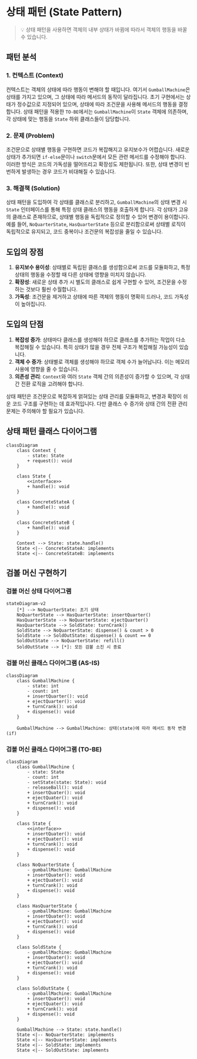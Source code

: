 # 상태 패턴 (State Pattern)

> 💡 상태 패턴을 사용하면 객체의 내부 상태가 바뀜에 따라서 객체의 행동을 바꿀 수 있습니다.

## 패턴 분석

### 1. 컨텍스트 (Context)

컨텍스트는 객체의 상태에 따라 행동이 변해야 할 때입니다. 여기서 `GumballMachine`은 상태를 가지고 있으며, 그 상태에 따라 메서드의 동작이 달라집니다. 초기 구현에서는 상태가 정수값으로 지정되어
있으며, 상태에 따라 조건문을 사용해 메서드의 행동을 결정합니다. 상태 패턴을 적용한 `TO-BE`에서는 `GumballMachine`이 `State` 객체에 의존하며, 각 상태에 맞는 행동을 `State` 하위
클래스들이 담당합니다.

### 2. 문제 (Problem)

조건문으로 상태별 행동을 구현하면 코드가 복잡해지고 유지보수가 어렵습니다. 새로운 상태가 추가되면 `if-else`문이나 `switch`문에서 모든 관련 메서드를 수정해야 합니다. 이러한 방식은 코드의 가독성을
떨어뜨리고 확장성도 제한됩니다. 또한, 상태 변경이 빈번하게 발생하는 경우 코드가 비대해질 수 있습니다.

### 3. 해결책 (Solution)

상태 패턴을 도입하여 각 상태를 클래스로 분리하고, `GumballMachine`의 상태 변경 시 `State` 인터페이스를 통해 특정 상태 클래스의 행동을 호출하게 합니다. 각 상태가 고유의 클래스로 존재하므로,
상태별 행동을 독립적으로 정의할 수 있어 변경이 용이합니다. 예를 들어, `NoQuarterState`, `HasQuarterState` 등으로 분리함으로써 상태별 로직이 독립적으로 유지되고, 코드 중복이나 조건문의
복잡성을 줄일 수 있습니다.

## 도입의 장점

1. **유지보수 용이성**: 상태별로 독립된 클래스를 생성함으로써 코드를 모듈화하고, 특정 상태의 행동을 수정할 때 다른 상태에 영향을 미치지 않습니다.
2. **확장성**: 새로운 상태 추가 시 별도의 클래스로 쉽게 구현할 수 있어, 조건문을 수정하는 것보다 훨씬 수월합니다.
3. **가독성**: 조건문을 제거하고 상태에 따른 객체의 행동이 명확히 드러나, 코드 가독성이 높아집니다.

## 도입의 단점

1. **복잡성 증가**: 상태마다 클래스를 생성해야 하므로 클래스를 추가하는 작업이 다소 복잡해질 수 있습니다. 특히 상태가 많을 경우 전체 구조가 복잡해질 가능성이 있습니다.
2. **객체 수 증가**: 상태별로 객체를 생성해야 하므로 객체 수가 늘어납니다. 이는 메모리 사용에 영향을 줄 수 있습니다.
3. **의존성 관리**: `Context`와 여러 `State` 객체 간의 의존성이 증가할 수 있으며, 각 상태 간 전환 로직을 고려해야 합니다.

상태 패턴은 조건문으로 복잡하게 얽혀있는 상태 관리를 모듈화하고, 변경과 확장이 쉬운 코드 구조를 구현하는 데 효과적입니다. 다만 클래스 수 증가와 상태 간의 전환 관리 문제는 주의해야 할 필요가 있습니다.

## 상태 패턴 클래스 다이어그램

```mermaid
classDiagram
    class Context {
        - state: State
        + request(): void
    }

    class State {
        <<interface>>
        + handle(): void
    }

    class ConcreteStateA {
        + handle(): void
    }

    class ConcreteStateB {
        + handle(): void
    }

    Context --> State: state.handle()
    State <|-- ConcreteStateA: implements
    State <|-- ConcreteStateB: implements
```

## 검볼 머신 구현하기

### 검볼 머신 상태 다이어그램

```mermaid
stateDiagram-v2
    [*] --> NoQuarterState: 초기 상태
    NoQuarterState --> HasQuarterState: insertQuarter()
    HasQuarterState --> NoQuarterState: ejectQuarter()
    HasQuarterState --> SoldState: turnCrank()
    SoldState --> NoQuarterState: dispense() & count > 0
    SoldState --> SoldOutState: dispense() & count == 0
    SoldOutState --> NoQuarterState: refill()
    SoldOutState --> [*]: 모든 검볼 소진 시 종료 
```

### 검볼 머신 클래스 다이어그램 (AS-IS)

```mermaid
classDiagram
    class GumballMachine {
        - state: int
        - count: int
        + insertQuarter(): void
        + ejectQuarter(): void
        + turnCrank(): void
        + dispense(): void
    }

    GumballMachine --> GumballMachine: 상태(state)에 따라 메서드 동작 변경 (if)
```

### 검볼 머신 클래스 다이어그램 (TO-BE)

```mermaid
classDiagram
    class GumballMachine {
        - state: State
        - count: int
        - setState(state: State): void
        - releaseBall(): void
        + insertQuater(): void
        + ejectQuater(): void
        + turnCrank(): void
        + dispense(): void
    }

    class State {
        <<interface>>
        + insertQuater(): void
        + ejectQuater(): void
        + turnCrank(): void
        + dispense(): void
    }

    class NoQuarterState {
        - gumballMachine: GumballMachine
        + insertQuater(): void
        + ejectQuater(): void
        + turnCrank(): void
        + dispense(): void
    }

    class HasQuarterState {
        - gumballMachine: GumballMachine
        + insertQuater(): void
        + ejectQuater(): void
        + turnCrank(): void
        + dispense(): void
    }

    class SoldState {
        - gumballMachine: GumballMachine
        + insertQuater(): void
        + ejectQuater(): void
        + turnCrank(): void
        + dispense(): void
    }

    class SoldOutState {
        - gumballMachine: GumballMachine
        + insertQuater(): void
        + ejectQuater(): void
        + turnCrank(): void
        + dispense(): void
    }

    GumballMachine --> State: state.handle()
    State <|-- NoQuarterState: implements
    State <|-- HasQuarterState: implements
    State <|-- SoldState: implements
    State <|-- SoldOutState: implements
```
